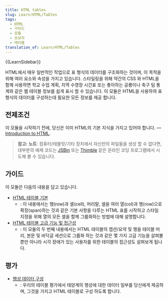 ```yaml
---
title: HTML tables
slug: Learn/HTML/Tables
tags:
  - HTML
  - 가이드
  - 모듈
  - 초보자
  - 테이블
translation_of: Learn/HTML/Tables
---
```

{{LearnSidebar}}

HTML에서 매우 일반적인 작업으로 표 형식의 데이터를 구조화하는 것이며, 이 목적을 위해 여러 요소와 속성을 가지고 있습니다. 스타일링을 위해 약간의 CSS 와 HTML을 함께 사용하면 학교 수업 계획, 지역 수영장 시간표 또는 좋아하는 공룡이나 축구 팀 통계와 같은 웹 테이블 정보를 쉽게 표시 할 수 있습니다. 이 모듈은 HTML을 사용하여 표 형식의 데이터를 구성하는데 필요한 모든 정보를 제공 합니다.

## 전제조건

이 모듈을 시작하기 전에, 당신은 이미 HTML의 기본 지식을 가지고 있어야 합니다. — [Introduction to HTML](/ko/docs/Learn/HTML/Introduction_to_HTML).

> **참고:** **노트**: 컴퓨터/태블릿/기타 장치에서 자신만의 파일들을 생성 할 수 없다면, 대부분의 예제 코드는 [JSBin](http://jsbin.com/) 또는 [Thimble](https://thimble.mozilla.org/) 같은 온라인 코딩 프로그램에서 시도해 볼 수 있습니다.

## 가이드

이 모듈은 다음의 내용을 담고 있습니다.

- [HTML 테이블 기본](/ko/docs/Learn/HTML/Tables/Basics)
  - : 이 내용에서는 행(row)과 셀(cell), 머리말, 셀을 여러 열(col)과 행(row)으로 확장(span)하는 것과 같은 기본 사항을 다루는 HTML 표를 시작하고 스타일 지정을 위해 열의 모든 셀을 함께 그룹화하는 방법에 대해 설명합니다.
- [HTML 테이블 고급 기능 및 접근성](/ko/docs/Learn/HTML/Tables/Advanced)
  - : 이 모듈의 두 번째 내용에서는 HTML 테이블의 캡션/요약 및 행을 테이블 머리, 본문 및 바닥글 세션으로 그룹화 하는 것과 같은 몇 가지 고급 기능을 살펴볼 뿐만 아니라 시각 장애가 있는 사용자를 위한 테이블의 접근성도 살펴보게 됩니다.

## 평가

- [행성 데이터 구성](/ko/docs/Learn/HTML/Tables/Structuring_planet_data)
  - : 우리의 테이블 평가에서 태양계의 행성에 대한 데이터 일부를 당신에게 제공하며, 그것을 가지고 HTML 테이블로 구성 하도록 합니다.
